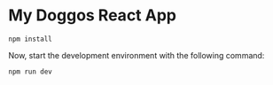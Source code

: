 # My Doggos React App

```
npm install
```
Now, start the development environment with the following command:

```
npm run dev
```
